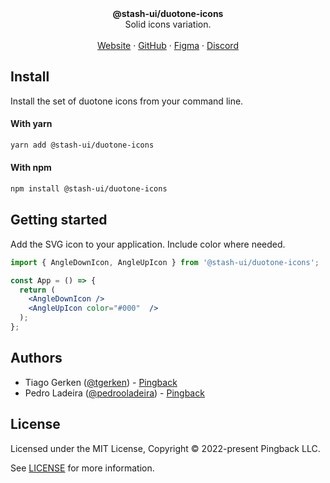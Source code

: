 <div align="center"><strong>@stash-ui/duotone-icons</strong></div>
<div align="center">Solid icons variation.</div>
<br />
<div align="center">
<a href="https://icons.stash-ui.com">Website</a> 
<span> · </span>
<a href="https://github.com/stash-ui/icons">GitHub</a> 
<span> · </span>
<a href="https://www.figma.com/file/X5DiJzGRQXCyEfBqocT235/%5BPb%5D-Icons-1.0-%E2%9C%85?node-id=0%3A1">Figma</a>
<span> · </span>
<a href="https://stash-ui.com/discord">Discord</a>
</div>

## Install

Install the set of duotone icons from your command line.

#### With yarn

```sh
yarn add @stash-ui/duotone-icons
```

#### With npm

```sh
npm install @stash-ui/duotone-icons
```

## Getting started

Add the SVG icon to your application. Include color where needed.

```jsx
import { AngleDownIcon, AngleUpIcon } from '@stash-ui/duotone-icons';

const App = () => {
  return (
    <AngleDownIcon />
    <AngleUpIcon color="#000"  />
  );
};
```

## Authors

- Tiago Gerken ([@tgerken](https://twitter.com/tgerken)) - [Pingback](https://pingback.com)
- Pedro Ladeira ([@pedrooladeira](https://twitter.com/pedrooladeira)) - [Pingback](https://pingback.com)

## License

Licensed under the MIT License, Copyright © 2022-present Pingback LLC.

See [LICENSE](./LICENSE) for more information.
